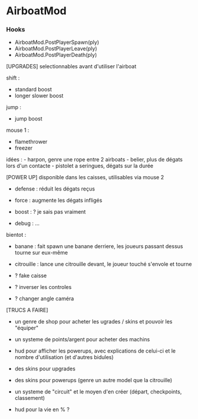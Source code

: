 # AirboatMod

### Hooks

-   AirboatMod.PostPlayerSpawn(ply)
-   AirboatMod.PostPlayerLeave(ply)
-   AirboatMod.PostPlayerDeath(ply)

[UPGRADES]
selectionnables avant d'utiliser l'airboat

shift :

-   standard boost
-   longer slower boost

jump :

-   jump boost

mouse 1 :

-   flamethrower
-   freezer

idées : - harpon, genre une rope entre 2 airboats - belier, plus de dégats lors d'un contacte - pistolet a seringues, dégats sur la durée

[POWER UP]
disponible dans les caisses, utilisables via mouse 2

-   defense : réduit les dégats reçus

-   force : augmente les dégats infligés

-   boost : ? je sais pas vraiment

-   debug : ...

bientot :

-   banane : fait spawn une banane derriere, les joueurs passant dessus tourne sur eux-même

-   citrouille : lance une citrouille devant, le joueur touché s'envole et tourne

-   ? fake caisse

-   ? inverser les controles

-   ? changer angle caméra

[TRUCS A FAIRE]

-   un genre de shop pour acheter les ugrades / skins et pouvoir les "équiper"

-   un systeme de points/argent pour acheter des machins

-   hud pour afficher les powerups, avec explications de celui-ci et le nombre d'utilisation (et d'autres bidules)

-   des skins pour upgrades

-   des skins pour powerups (genre un autre model que la citrouille)

-   un systeme de "circuit" et le moyen d'en créer (départ, checkpoints, classement)

-   hud pour la vie en % ?
